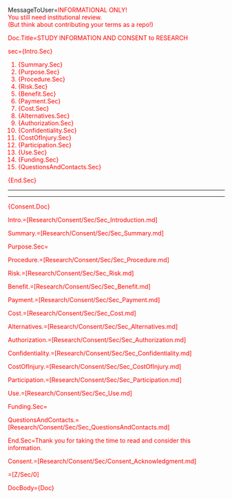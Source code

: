MessageToUser=<font color="red">INFORMATIONAL ONLY! <br>You still need institutional review. <br> (But think about contributing your terms as a repo!)</red>

Doc.Title=STUDY INFORMATION AND CONSENT to RESEARCH

sec={Intro.Sec}<ol><li>{Summary.Sec}<li>{Purpose.Sec}<li>{Procedure.Sec}<li>{Risk.Sec}<li>{Benefit.Sec}<li>{Payment.Sec}<li>{Cost.Sec}<li>{Alternatives.Sec}<li>{Authorization.Sec}<li>{Confidentiality.Sec}<li>{CostOfInjury.Sec}<li>{Participation.Sec}<li>{Use.Sec}<li>{Funding.Sec}<li>{QuestionsAndContacts.Sec}</ol>{End.Sec}<hr><hr>{Consent.Doc}

Intro.=[Research/Consent/Sec/Sec_Introduction.md]

Summary.=[Research/Consent/Sec/Sec_Summary.md]

Purpose.Sec=

Procedure.=[Research/Consent/Sec/Sec_Procedure.md]

Risk.=[Research/Consent/Sec/Sec_Risk.md]

Benefit.=[Research/Consent/Sec/Sec_Benefit.md]

Payment.=[Research/Consent/Sec/Sec_Payment.md]

Cost.=[Research/Consent/Sec/Sec_Cost.md]

Alternatives.=[Research/Consent/Sec/Sec_Alternatives.md]

Authorization.=[Research/Consent/Sec/Sec_Authorization.md]

Confidentiality.=[Research/Consent/Sec/Sec_Confidentiality.md]

CostOfInjury.=[Research/Consent/Sec/Sec_CostOfInjury.md]

Participation.=[Research/Consent/Sec/Sec_Participation.md]

Use.=[Research/Consent/Sec/Sec_Use.md]

Funding.Sec=

QuestionsAndContacts.=[Research/Consent/Sec/Sec_QuestionsAndContacts.md]

End.Sec=Thank you for taking the time to read and consider this information.

Consent.=[Research/Consent/Sec/Consent_Acknowledgment.md]

=[Z/Sec/0]

DocBody={Doc}